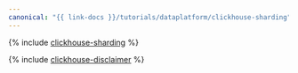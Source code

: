 ```yaml
---
canonical: "{{ link-docs }}/tutorials/dataplatform/clickhouse-sharding"
---
```


{% include [clickhouse-sharding](../../_tutorials/dataplatform/clickhouse-sharding.md) %}

{% include [clickhouse-disclaimer](../../_includes/clickhouse-disclaimer.md) %}
